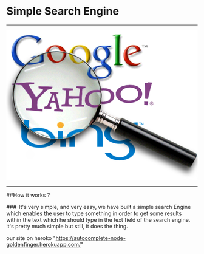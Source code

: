 # Simple Search Engine
***
![Alt Text](https://github.com/golden-fingers/autocomplete/blob/master/searchengines.png)
***
##How it works ?

###-It's very simple, and very easy, we have built a simple search Engine which enables the user to type something in order to get some results within the text which he should type in the text field of the search engine. it's pretty much simple but still, it does the thing.


our site on heroko "https://autocomplete-node-goldenfinger.herokuapp.com/"
